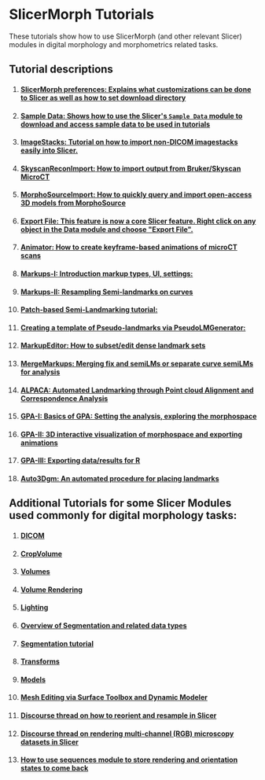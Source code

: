 # SlicerMorph Tutorials
These tutorials show how to use SlicerMorph (and other relevant Slicer) modules in digital morphology and morphometrics related tasks.

## Tutorial descriptions

1. #### [**SlicerMorph preferences:** Explains what customizations can be done to Slicer as well as how to set download directory](https://github.com/SlicerMorph/Tutorials/tree/main/MorphPrefs)
2. #### [**Sample Data:** Shows how to use the Slicer's `Sample Data` module to download and access sample data to be used in tutorials](https://github.com/SlicerMorph/Tutorials/tree/main/SampleData)
3. #### [**ImageStacks:** Tutorial on how to import non-DICOM imagestacks easily into Slicer.](https://github.com/SlicerMorph/Tutorials/tree/main/ImageStacks)
4. #### [**SkyscanReconImport:** How to import output from Bruker/Skyscan MicroCT](https://github.com/SlicerMorph/Tutorials/tree/main/SkyscanReconImport)
5. #### [**MorphoSourceImport**: How to quickly query and import open-access 3D models from MorphoSource](https://github.com/SlicerMorph/Tutorials/tree/main/MorphoSourceImport)
6. #### [**Export File:** This feature is now a core Slicer feature. Right click on any object in the Data module and choose "Export File".](https://discourse.slicer.org/t/multiple-node-export-now-supported/21681)   
18. #### [**Animator:** How to create keyframe-based animations of microCT scans](https://github.com/SlicerMorph/Tutorials/tree/main/Animator)

7. #### [**Markups-I:** Introduction markup types, UI, settings:](https://github.com/SlicerMorph/Tutorials/tree/main/Markups_1)
8. #### [**Markups-II:** Resampling Semi-landmarks on curves](https://github.com/SlicerMorph/Tutorials/tree/main/Markups_2) 
9. #### [**Patch-based Semi-Landmarking tutorial:**](https://github.com/SlicerMorph/Tutorials/tree/main/CreateSemiLMPatches)
10. #### [**Creating a template of Pseudo-landmarks via PseudoLMGenerator:**](https://github.com/SlicerMorph/Tutorials/tree/main/PseudoLMGenerator)
11. #### [**MarkupEditor:** How to subset/edit dense landmark sets](https://github.com/SlicerMorph/Tutorials/tree/main/MarkupsEditor)
12. #### [**MergeMarkups:** Merging fix and semiLMs or separate curve semiLMs for analysis](https://github.com/SlicerMorph/Tutorials/tree/main/MergeMarkups)
13. #### [**ALPACA:** Automated Landmarking through Point cloud Alignment and Correspondence Analysis](https://github.com/SlicerMorph/Tutorials/tree/main/ALPACA)
14. #### [**GPA-I:** Basics of GPA: Setting the analysis, exploring the morphospace](https://github.com/SlicerMorph/Tutorials/tree/main/GPA_1)
15. #### [**GPA-II:** 3D interactive visualization of morphospace and exporting animations](https://github.com/SlicerMorph/Tutorials/tree/main/GPA_2)
16. #### [**GPA-III:** Exporting data/results for R](https://github.com/SlicerMorph/Tutorials/tree/main/GPA_3#readme)
19. #### [**Auto3Dgm:** An automated procedure for placing landmarks](https://toothandclaw.github.io/how-to-use/)


## Additional Tutorials for some Slicer Modules used commonly for digital morphology tasks:
1. #### [DICOM](https://github.com/SlicerMorph/Spr_2021/blob/main/Day_1/DICOM/DICOM.md)
2. #### [CropVolume](https://github.com/SlicerMorph/Spr_2021/blob/main/Day_1/CropVolume/CropVolume_and_Volumes.md#crop-volume)
3. #### [Volumes](https://github.com/SlicerMorph/Spr_2021/blob/main/Day_1/CropVolume/CropVolume_and_Volumes.md#volumes)
4. #### [Volume Rendering](https://github.com/SlicerMorph/Spr_2021/blob/main/Day_2/VolumeRendering/VolumeRendering.md)
5. #### [Lighting](https://github.com/SlicerMorph/Spr_2021/blob/main/Day_2/Lighting/Lights.md)
6. #### [Overview of Segmentation and related data types](https://github.com/SlicerMorph/Spr_2021/blob/main/Day_2/Segmentation/Segmentation.md)
7. #### [Segmentation tutorial](https://github.com/SlicerMorph/Spr_2021/blob/main/Day_2/Segmentation/Segmentation_tutorial.md)
8. #### [Transforms](https://github.com/SlicerMorph/Spr_2021/blob/main/Day_1/Transforms/Transforms.md)
9. #### [Models](https://github.com/SlicerMorph/Spr_2021/blob/main/Day_1/Models/Models.md)
10. #### [Mesh Editing via Surface Toolbox and Dynamic Modeler](https://github.com/SlicerMorph/Spr_2021/blob/main/Day_2/Surface_Toolbox/Mesh_edits.md)
11. #### [Discourse thread on how to reorient and resample in Slicer](https://discourse.slicer.org/t/how-to-properly-use-the-segment-editor-with-transformed-volumes/21861/11?u=muratmaga)
12. #### [Discourse thread on rendering multi-channel (RGB) microscopy datasets in Slicer](https://discourse.slicer.org/t/best-data-import-practices-for-microscopy/22056/4?u=muratmaga)
13. #### [How to use sequences module to store rendering and orientation states to come back](https://discourse.slicer.org/t/new-feature-basic-support-for-physically-based-rendering-pbr/21725/17)
